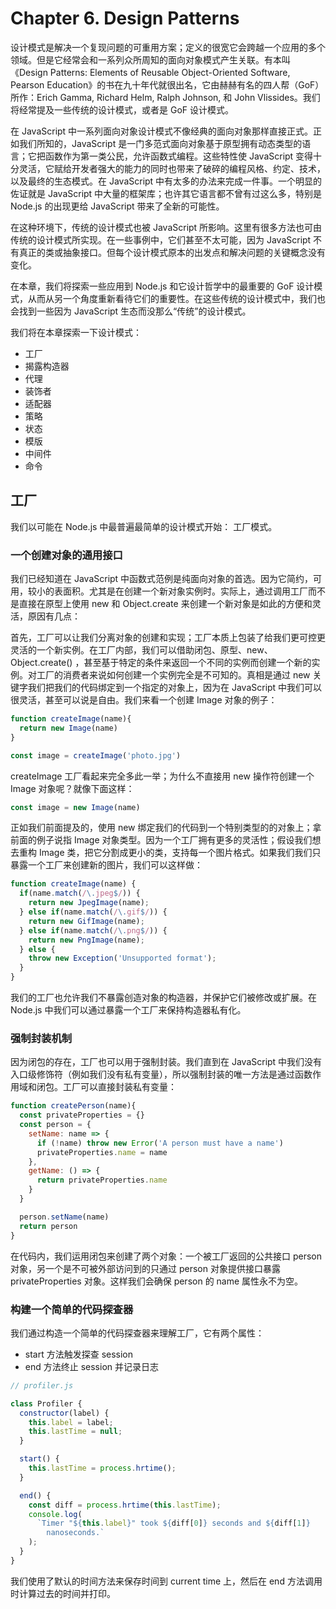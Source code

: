 # Chapter 6. Design Patterns

设计模式是解决一个复现问题的可重用方案；定义的很宽它会跨越一个应用的多个领域。但是它经常会和一系列众所周知的面向对象模式产生关联。有本叫《Design Patterns: Elements of Reusable Object-Oriented Software, Pearson Education》的书在九十年代就很出名，它由赫赫有名的四人帮（GoF）所作：Erich Gamma, Richard Helm, Ralph Johnson, 和 John Vlissides。我们将经常提及一些传统的设计模式，或者是 GoF 设计模式。

在 JavaScript 中一系列面向对象设计模式不像经典的面向对象那样直接正式。正如我们所知的，JavaScript 是一门多范式面向对象基于原型拥有动态类型的语言；它把函数作为第一类公民，允许函数式编程。这些特性使 JavaScript 变得十分灵活，它赋给开发者强大的能力的同时也带来了破碎的编程风格、约定、技术，以及最终的生态模式。在 JavaScript 中有太多的办法来完成一件事。一个明显的佐证就是 JavaScript 中大量的框架库；也许其它语言都不曾有过这么多，特别是 Node.js 的出现更给 JavaScript 带来了全新的可能性。

在这种环境下，传统的设计模式也被 JavaScript 所影响。这里有很多方法也可由传统的设计模式所实现。在一些事例中，它们甚至不太可能，因为 JavaScript 不有真正的类或抽象接口。但每个设计模式原本的出发点和解决问题的关键概念没有变化。

在本章，我们将探索一些应用到 Node.js 和它设计哲学中的最重要的 GoF 设计模式，从而从另一个角度重新看待它们的重要性。在这些传统的设计模式中，我们也会找到一些因为 JavaScript 生态而没那么“传统”的设计模式。

我们将在本章探索一下设计模式：

* 工厂
* 揭露构造器
* 代理
* 装饰者
* 适配器
* 策略
* 状态
* 模版
* 中间件
* 命令

## 工厂

我们以可能在 Node.js 中最普遍最简单的设计模式开始： 工厂模式。

### 一个创建对象的通用接口

我们已经知道在 JavaScript 中函数式范例是纯面向对象的首选。因为它简约，可用，较小的表面积。尤其是在创建一个新对象实例时。实际上，通过调用工厂而不是直接在原型上使用 new 和 Object.create 来创建一个新对象是如此的方便和灵活，原因有几点：

首先，工厂可以让我们分离对象的创建和实现；工厂本质上包装了给我们更可控更灵活的一个新实例。在工厂内部，我们可以借助闭包、原型、new、Object.create() ，甚至基于特定的条件来返回一个不同的实例而创建一个新的实例。对工厂的消费者来说如何创建一个实例完全是不可知的。真相是通过 new 关键字我们把我们的代码绑定到一个指定的对象上，因为在 JavaScript 中我们可以很灵活，甚至可以说是自由。我们来看一个创建 Image 对象的例子：

````JavaScript
function createImage(name){
  return new Image(name)
}

const image = createImage('photo.jpg')
````

createImage 工厂看起来完全多此一举；为什么不直接用 new 操作符创建一个 Image 对象呢？就像下面这样：

````JavaScript
const image = new Image(name)
````

正如我们前面提及的，使用 new 绑定我们的代码到一个特别类型的的对象上；拿前面的例子说指 Image 对象类型。因为一个工厂拥有更多的灵活性；假设我们想去重构 Image 类，把它分割成更小的类，支持每一个图片格式。如果我们我们只暴露一个工厂来创建新的图片，我们可以这样做：

````JavaScript
function createImage(name) {
  if(name.match(/\.jpeg$/)) {
    return new JpegImage(name);
  } else if(name.match(/\.gif$/)) {
    return new GifImage(name);
  } else if(name.match(/\.png$/)) {
    return new PngImage(name);
  } else {
    throw new Exception('Unsupported format');
  }
}
````

我们的工厂也允许我们不暴露创造对象的构造器，并保护它们被修改或扩展。在 Node.js 中我们可以通过暴露一个工厂来保持构造器私有化。

### 强制封装机制

因为闭包的存在，工厂也可以用于强制封装。我们直到在 JavaScript 中我们没有入口级修饰符（例如我们没有私有变量），所以强制封装的唯一方法是通过函数作用域和闭包。工厂可以直接封装私有变量：


````JavaScript
function createPerson(name){
  const privateProperties = {}
  const person = {
    setName: name => {
      if (!name) throw new Error('A person must have a name')
      privateProperties.name = name
    },
    getName: () => {
      return privateProperties.name
    }
  }

  person.setName(name)
  return person
}
````

在代码内，我们运用闭包来创建了两个对象：一个被工厂返回的公共接口 person 对象，另一个是不可被外部访问到的只通过 person 对象提供接口暴露 privateProperties 对象。这样我们会确保 person 的 name 属性永不为空。

### 构建一个简单的代码探查器

我们通过构造一个简单的代码探查器来理解工厂，它有两个属性：

* start 方法触发探查 session
* end 方法终止 session 并记录日志

````JavaScript
// profiler.js

class Profiler {
  constructor(label) {
    this.label = label;
    this.lastTime = null;
  }

  start() {
    this.lastTime = process.hrtime();
  }

  end() {
    const diff = process.hrtime(this.lastTime);
    console.log(
      `Timer "${this.label}" took ${diff[0]} seconds and ${diff[1]}
        nanoseconds.`
    );
  }
}
````

我们使用了默认的时间方法来保存时间到 current time 上，然后在 end 方法调用时计算过去的时间并打印。

